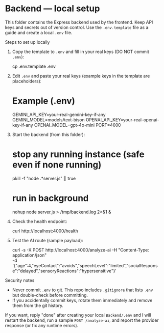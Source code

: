 # Backend — local setup

This folder contains the Express backend used by the frontend. Keep API keys and secrets out
of version control. Use the `.env.template` file as a guide and create a local `.env` file.

Steps to set up locally

1. Copy the template to `.env` and fill in your real keys (DO NOT commit `.env`):

   cp .env.template .env

2. Edit `.env` and paste your real keys (example keys in the template are placeholders):

   # Example (.env)
   GEMINI_API_KEY=your-real-gemini-key-if-any
   GEMINI_MODEL=models/text-bison
   OPENAI_API_KEY=your-real-openai-key-if-any
   OPENAI_MODEL=gpt-4o-mini
   PORT=4000

3. Start the backend (from this folder):

   # stop any running instance (safe even if none running)
   pkill -f "node .*server.js" || true

   # run in background
   nohup node server.js > /tmp/backend.log 2>&1 &

4. Check the health endpoint:

   curl http://localhost:4000/health

5. Test the AI route (sample payload):

   curl -s -X POST http://localhost:4000/analyze-ai -H "Content-Type: application/json" \
     -d '{"age":4,"eyeContact":"avoids","speechLevel":"limited","socialResponse":"delayed","sensoryReactions":"hypersensitive"}'

Security notes
- Never commit `.env` to git. This repo includes `.gitignore` that lists `.env` but double-check before committing.
- If you accidentally commit keys, rotate them immediately and remove them from the git history.

If you want, reply "done" after creating your local `Backend/.env` and I will restart the backend, run a sample `POST /analyze-ai`, and report the provider response (or fix any runtime errors).
